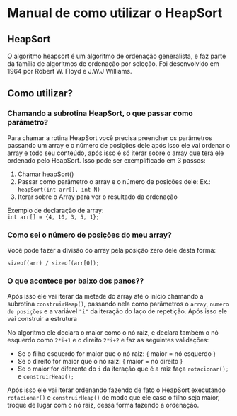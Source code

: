 # Manual de como utilizar o HeapSort

## HeapSort

O algoritmo heapsort é um algoritmo de ordenação generalista, e faz parte da família de algoritmos de ordenação por seleção. Foi desenvolvido em 1964 por Robert W. Floyd e J.W.J Williams.

## Como utilizar?

### Chamando a subrotina HeapSort, o que passar como parâmetro?

Para chamar a rotina HeapSort você precisa preencher os parâmetros passando um array e o número de posições dele após isso ele vai ordenar o array e todo seu conteúdo, após isso é só iterar sobre o array que terá ele ordenado pelo HeapSort. Isso pode ser exemplificado em 3 passos:

1. Chamar heapSort()
2. Passar como parâmetro o array e o número de posições dele: Ex.: `heapSort(int arr[], int N)`
3. Iterar sobre o Array para ver o resultado da ordenação

Exemplo de declaração de array:  
`int arr[] = {4, 10, 3, 5, 1};`

### Como sei o número de posições do meu array?

Você pode fazer a divisão do array pela posição zero dele desta forma:

`sizeof(arr) / sizeof(arr[0]);`

### O que acontece por baixo dos panos??

Após isso ele vai iterar da metade do array até o início chamando a subrotina `construirHeap()`, passando nela como parâmetros o `array`, `numero de posições` e a variável `"i"` da iteração do laço de repetição. Após isso ele vai construir a estrutura

No algoritmo ele declara o maior como o nó raiz, e declara também o nó esquerdo como `2*i+1` e o direito `2*i+2` e faz as seguintes validações:

- Se o filho esquerdo for maior que o nó raiz: { maior = nó esquerdo }
- Se o direito for maior que o nó raiz: { maior = nó direito }
- Se o maior for diferente do `i` da iteração que é a raiz faça `rotacionar();` e `construirHeap();`

Após isso ele vai iterar ordenando fazendo de fato o HeapSort executando `rotacionar()` e `construirHeap()` de modo que ele caso o filho seja maior, troque de lugar com o nó raiz, dessa forma fazendo a ordenação.
